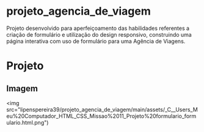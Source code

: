 # projeto_agencia_de_viagem
Projeto desenvolvido para aperfeiçoamento das habilidades referentes a criação de formulário e utilização do design responsivo, construindo uma página interativa com uso de formulário para uma Agência de Viagens.
# Projeto
## Imagem 
<img src="lipenspereira39/projeto_agencia_de_viagem/main/assets/_C__Users_Meu%20Computador_HTML_CSS_Missao%2011_Projeto%20formulario_formulario.html.png")
